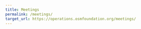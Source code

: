 ```yaml
---
title: Meetings
permalink: /meetings/
target_url: https://operations.osmfoundation.org/meetings/
---
```

